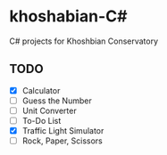 # khoshabian-C#
C# projects for Khoshbian Conservatory
## TODO
- [x] Calculator
- [ ] Guess the Number
- [ ] Unit Converter
- [ ] To-Do List
- [x] Traffic Light Simulator
- [ ] Rock, Paper, Scissors
